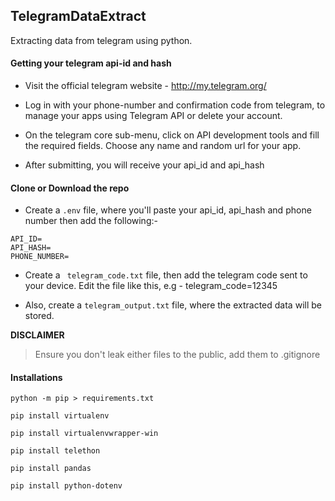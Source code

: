 ## TelegramDataExtract

Extracting data from telegram using python.

#### Getting your telegram api-id and hash

- Visit the official telegram website - http://my.telegram.org/

- Log in with your phone-number and confirmation code from telegram, to manage your apps using Telegram API or delete your account.

- On the telegram core sub-menu, click on API development tools and fill the required fields. Choose any name and random url for your app.

- After submitting, you will receive your api_id and api_hash

#### Clone or Download the repo

- Create a ```.env``` file, where you'll paste your api_id, api_hash and phone number then add the following:- 
```
API_ID=
API_HASH=
PHONE_NUMBER=
````

- Create a ``` telegram_code.txt``` file, then add the telegram code sent to your device. Edit the file like this, e.g - telegram_code=12345

- Also, create a ```telegram_output.txt``` file, where the extracted data will be stored. 

**DISCLAIMER** 

>Ensure you don't leak either files to the public, add them to .gitignore

#### Installations

```
python -m pip > requirements.txt

pip install virtualenv

pip install virtualenvwrapper-win

pip install telethon

pip install pandas

pip install python-dotenv

```
